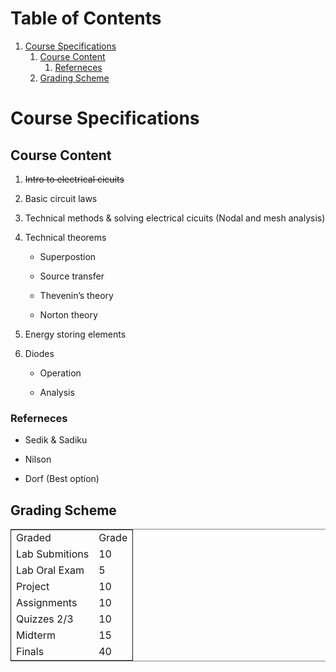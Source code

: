 
# Table of Contents

1.  [Course Specifications](#org568eb39)
    1.  [Course Content](#org0cd990c)
        1.  [Referneces](#org541978c)
    2.  [Grading Scheme](#orgb0109a0)


<a id="org568eb39"></a>

# Course Specifications


<a id="org0cd990c"></a>

## Course Content

1.  <del>Intro to electrical cicuits</del>

2.  Basic circuit laws

3.  Technical methods & solving electrical cicuits (Nodal and mesh analysis)

4.  Technical theorems
    -   Superpostion
    
    -   Source transfer
    
    -   Thevenin&rsquo;s theory
    
    -   Norton theory

5.  Energy storing elements

6.  Diodes
    -   Operation
    
    -   Analysis


<a id="org541978c"></a>

### Referneces

-   Sedik & Sadiku

-   Nilson

-   Dorf (Best option)


<a id="orgb0109a0"></a>

## Grading Scheme

<table border="2" cellspacing="0" cellpadding="6" rules="groups" frame="hsides">


<colgroup>
<col  class="org-left" />

<col  class="org-right" />
</colgroup>
<tbody>
<tr>
<td class="org-left">Graded</td>
<td class="org-right">Grade</td>
</tr>


<tr>
<td class="org-left">Lab Submitions</td>
<td class="org-right">10</td>
</tr>


<tr>
<td class="org-left">Lab Oral Exam</td>
<td class="org-right">5</td>
</tr>


<tr>
<td class="org-left">Project</td>
<td class="org-right">10</td>
</tr>


<tr>
<td class="org-left">Assignments</td>
<td class="org-right">10</td>
</tr>


<tr>
<td class="org-left">Quizzes 2/3</td>
<td class="org-right">10</td>
</tr>


<tr>
<td class="org-left">Midterm</td>
<td class="org-right">15</td>
</tr>


<tr>
<td class="org-left">Finals</td>
<td class="org-right">40</td>
</tr>
</tbody>
</table>

